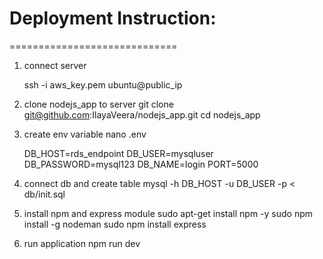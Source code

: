 # Deployment Instruction:
=============================

1. connect server 

   ssh -i aws_key.pem ubuntu@public_ip
  
2. clone  nodejs_app to server
   git clone git@github.com:IlayaVeera/nodejs_app.git
   cd nodejs_app
   
3. create env variable
    nano .env

    DB_HOST=rds_endpoint
    DB_USER=mysqluser
    DB_PASSWORD=mysql123
    DB_NAME=login
    PORT=5000

4. connect db and create table
   mysql -h DB_HOST -u DB_USER -p < db/init.sql

5. install npm and express module
   sudo apt-get install npm -y
   sudo npm install -g nodeman
   sudo npm install express
   
7. run application
   npm run dev
